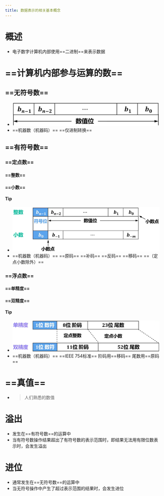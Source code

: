 ```yaml
---
title: 数据表示的相关基本概念
---
```




# 概述

- 电子数字计算机内部使用==二进制==来表示数据

# ==计算机内部参与运算的数==

## ==无符号数==

- ![image-20250314171946789](./resource/image-20250314171946789.png)
- ==机器数（机器码）==
  ==仅进制转换==

## ==有符号数==

### ==定点数==

#### ==整数==

#### ==小数==

#### Tip

- ![image-20250314171714426](./resource/image-20250314171714426.png)
- ==机器数（机器码）==
  ==原码==
  ==补码==
  ==反码==
  ==移码==
  ==（定点小数除外）==

### ==浮点数==

#### ==单精度==

#### ==双精度==

#### Tip

- ![image-20250314171415897](./resource/image-20250314171415897.png)
- ==机器数（机器码）==
  ==IEEE 754标准==
  阶码用==移码==
  尾数用==原码==

# ==真值==

- > 人们熟悉的数值

# 溢出

- 发生在==有符号数==的运算中
- 当有符号数操作结果超出了有符号数的表示范围时，即结果无法用有限位数表示时，会发生溢出

# 进位

- 通常发生在==无符号数==的运算中
- 当无符号操作中产生了超过表示范围的结果时，会发生进位